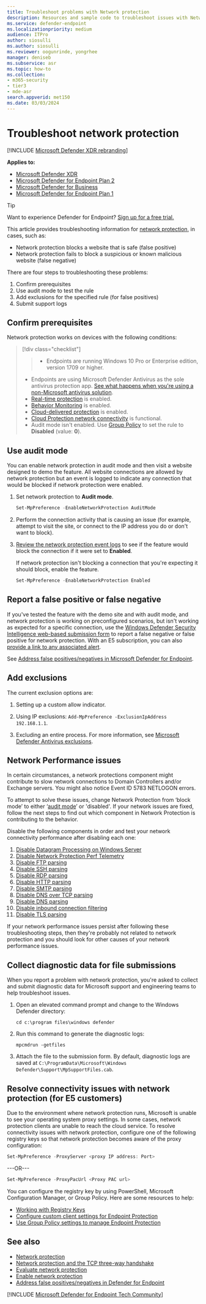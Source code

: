 ```yaml
---
title: Troubleshoot problems with Network protection
description: Resources and sample code to troubleshoot issues with Network protection in Microsoft Defender for Endpoint.
ms.service: defender-endpoint
ms.localizationpriority: medium
audience: ITPro
author: siosulli
ms.author: siosulli
ms.reviewer: oogunrinde, yongrhee
manager: deniseb
ms.subservice: asr
ms.topic: how-to
ms.collection:
- m365-security
- tier3
- mde-asr
search.appverid: met150
ms.date: 03/03/2024
---
```


# Troubleshoot network protection

[!INCLUDE [Microsoft Defender XDR rebranding](../includes/microsoft-defender.md)]

**Applies to:**
- [Microsoft Defender XDR](/defender-xdr)
- [Microsoft Defender for Endpoint Plan 2](microsoft-defender-endpoint.md)
- [Microsoft Defender for Business](https://www.microsoft.com/security/business/endpoint-security/microsoft-defender-business?branch=main)
- [Microsoft Defender for Endpoint Plan 1](microsoft-defender-endpoint.md)

> [!TIP]
> Want to experience Defender for Endpoint? [Sign up for a free trial.](https://signup.microsoft.com/create-account/signup?products=7f379fee-c4f9-4278-b0a1-e4c8c2fcdf7e&ru=https://aka.ms/MDEp2OpenTrial?ocid=docs-wdatp-pullalerts-abovefoldlink)

This article provides troubleshooting information for [network protection](network-protection.md), in cases, such as:

- Network protection blocks a website that is safe (false positive)
- Network protection fails to block a suspicious or known malicious website (false negative)

There are four steps to troubleshooting these problems:

1. Confirm prerequisites
2. Use audit mode to test the rule
3. Add exclusions for the specified rule (for false positives)
4. Submit support logs

## Confirm prerequisites

Network protection works on devices with the following conditions:

> [!div class="checklist"]
> > - Endpoints are running Windows 10 Pro or Enterprise edition, version 1709 or higher.
> - Endpoints are using Microsoft Defender Antivirus as the sole antivirus protection app. [See what happens when you're using a non-Microsoft antivirus solution](/windows/security/threat-protection/microsoft-defender-antivirus/microsoft-defender-antivirus-compatibility).
> - [Real-time protection](/windows/security/threat-protection/microsoft-defender-antivirus/configure-real-time-protection-microsoft-defender-antivirus) is enabled.
> - [Behavior Monitoring](behavior-monitor.md) is enabled.
> - [Cloud-delivered protection](/windows/security/threat-protection/microsoft-defender-antivirus/enable-cloud-protection-microsoft-defender-antivirus) is enabled.
> - [Cloud Protection network connectivity](configure-network-connections-microsoft-defender-antivirus.md) is functional.
> - Audit mode isn't enabled. Use [Group Policy](enable-network-protection.md#group-policy) to set the rule to **Disabled** (value: **0**).

## Use audit mode

You can enable network protection in audit mode and then visit a website designed to demo the feature. All website connections are allowed by network protection but an event is logged to indicate any connection that would be blocked if network protection were enabled.

1. Set network protection to **Audit mode**.

   ```PowerShell
   Set-MpPreference -EnableNetworkProtection AuditMode
   ```

2. Perform the connection activity that is causing an issue (for example, attempt to visit the site, or connect to the IP address you do or don't want to block).

3. [Review the network protection event logs](network-protection.md#review-network-protection-events-in-windows-event-viewer) to see if the feature would block the connection if it were set to **Enabled**.

   If network protection isn't blocking a connection that you're expecting it should block, enable the feature.

   ```PowerShell
   Set-MpPreference -EnableNetworkProtection Enabled
   ```

## Report a false positive or false negative

If you've tested the feature with the demo site and with audit mode, and network protection is working on preconfigured scenarios, but isn't working as expected for a specific connection, use the [Windows Defender Security Intelligence web-based submission form](https://www.microsoft.com/wdsi/filesubmission) to report a false negative or false positive for network protection. With an E5 subscription, you can also [provide a link to any associated alert](alerts-queue.md).

See [Address false positives/negatives in Microsoft Defender for Endpoint](defender-endpoint-false-positives-negatives.md).

## Add exclusions

The current exclusion options are:

1. Setting up a custom allow indicator.

2. Using IP exclusions: `Add-MpPreference -ExclusionIpAddress 192.168.1.1`.

3. Excluding an entire process. For more information, see [Microsoft Defender Antivirus exclusions](configure-exclusions-microsoft-defender-antivirus.md).

## Network Performance issues

In certain circumstances, a network protections component might contribute to slow network connections to Domain Controllers and/or Exchange servers. You might also notice Event ID 5783 NETLOGON errors.

To attempt to solve these issues, change Network Protection from ‘block mode’ to either ‘[audit mode](troubleshoot-np.md)’ or 'disabled'. If your network issues are fixed, follow the next steps to find out which component in Network Protection is contributing to the behavior.

Disable the following components in order and test your network connectivity performance after disabling each one:

1. [Disable Datagram Processing on Windows Server](/powershell/module/defender/set-mppreference?view=windowsserver2022-ps&preserve-view=true)
1. [Disable Network Protection Perf Telemetry](/powershell/module/defender/set-mppreference?view=windowsserver2022-ps&preserve-view=true)
1. [Disable FTP parsing](/powershell/module/defender/set-mppreference?view=windowsserver2022-ps&preserve-view=true)
1. [Disable SSH parsing](/powershell/module/defender/set-mppreference?view=windowsserver2022-ps&preserve-view=true)
1. [Disable RDP parsing](/powershell/module/defender/set-mppreference?view=windowsserver2022-ps&preserve-view=true)
1. [Disable HTTP parsing](/powershell/module/defender/set-mppreference?view=windowsserver2022-ps&preserve-view=true)
1. [Disable SMTP parsing](/powershell/module/defender/set-mppreference?view=windowsserver2022-ps&preserve-view=true)
1. [Disable DNS over TCP parsing](/powershell/module/defender/set-mppreference?view=windowsserver2022-ps&preserve-view=true)
1. [Disable DNS parsing ](/powershell/module/defender/set-mppreference?view=windowsserver2022-ps&preserve-view=true)
1. [Disable inbound connection filtering](/powershell/module/defender/set-mppreference?view=windowsserver2022-ps&preserve-view=true)
1. [Disable TLS parsing](/powershell/module/defender/set-mppreference?view=windowsserver2022-ps&preserve-view=true)

If your network performance issues persist after following these troubleshooting steps, then they're probably not related to network protection and you should look for other causes of your network performance issues.

## Collect diagnostic data for file submissions

When you report a problem with network protection, you're asked to collect and submit diagnostic data for Microsoft support and engineering teams to help troubleshoot issues.

1. Open an elevated command prompt and change to the Windows Defender directory:

   ```console
   cd c:\program files\windows defender
   ```

2. Run this command to generate the diagnostic logs:

   ```console
   mpcmdrun -getfiles
   ```

3. Attach the file to the submission form. By default, diagnostic logs are saved at `C:\ProgramData\Microsoft\Windows Defender\Support\MpSupportFiles.cab`.

## Resolve connectivity issues with network protection (for E5 customers)

Due to the environment where network protection runs, Microsoft is unable to see your operating system proxy settings. In some cases, network protection clients are unable to reach the cloud service. To resolve connectivity issues with network protection, configure one of the following registry keys so that network protection becomes aware of the proxy configuration:

```powershell
Set-MpPreference -ProxyServer <proxy IP address: Port>
```

---OR---

```powershell
Set-MpPreference -ProxyPacUrl <Proxy PAC url>
```

You can configure the registry key by using PowerShell, Microsoft Configuration Manager, or Group Policy. Here are some resources to help:

- [Working with Registry Keys](/powershell/scripting/samples/working-with-registry-keys)
- [Configure custom client settings for Endpoint Protection](/mem/configmgr/protect/deploy-use/endpoint-protection-configure-client)
- [Use Group Policy settings to manage Endpoint Protection](/mem/configmgr/protect/deploy-use/endpoint-protection-group-policies)

## See also

- [Network protection](network-protection.md)
- [Network protection and the TCP three-way handshake](network-protection.md#network-protection-and-the-tcp-three-way-handshake)
- [Evaluate network protection](evaluate-network-protection.md)
- [Enable network protection](enable-network-protection.md)
- [Address false positives/negatives in Defender for Endpoint](defender-endpoint-false-positives-negatives.md)

[!INCLUDE [Microsoft Defender for Endpoint Tech Community](../includes/defender-mde-techcommunity.md)]
